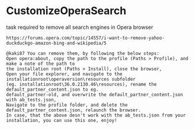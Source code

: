 # CustomizeOperaSearch
task
    required to remove all search engines in Opera browser

    https://forums.opera.com/topic/14557/i-want-to-remove-yahoo-duckduckgo-amazon-bing-and-wikipedia/5

    @kaki87 You can remove them, by following the below steps:
    Open opera:about, copy the path to the profile (Paths > Profile), and make a note of the path to
    the installation root (Paths > Install), close the browser,
    Open your file explorer, and navigate to the installationroot\operaversion\resources subfolder
    (eg. installationroot\36.0.2130.46\resources), rename the default_partner_content.json to eg.
    default_partner-old, and overwrite the default_partner_content.json with ab_tests.json,
    Navigate to the profile folder, and delete the default_partner_content.json, relaunch the browser.
    In case, that the above desn't work with the ab_tests.json from your installation, you can use this one, enjoy!
